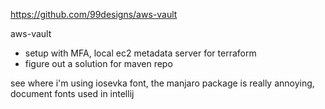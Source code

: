 https://github.com/99designs/aws-vault

aws-vault
- setup with MFA, local ec2 metadata server for terraform
- figure out a solution for maven repo

see where i'm using iosevka font, the manjaro package is really annoying, document fonts used in intellij
